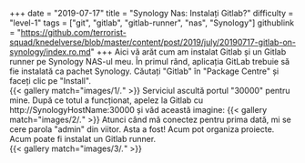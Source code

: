 +++
date = "2019-07-17"
title = "Synology Nas: Instalați Gitlab?"
difficulty = "level-1"
tags = ["git", "gitlab", "gitlab-runner", "nas", "Synology"]
githublink = "https://github.com/terrorist-squad/knedelverse/blob/master/content/post/2019/july/20190717-gitlab-on-synology/index.ro.md"
+++
Aici vă arăt cum am instalat Gitlab și un Gitlab runner pe Synology NAS-ul meu. În primul rând, aplicația GitLab trebuie să fie instalată ca pachet Synology. Căutați "Gitlab" în "Package Centre" și faceți clic pe "Install".   
{{< gallery match="images/1/*.*" >}}
Serviciul ascultă portul "30000" pentru mine. După ce totul a funcționat, apelez la Gitlab cu http://SynologyHostName:30000 și văd această imagine:
{{< gallery match="images/2/*.*" >}}
Atunci când mă conectez pentru prima dată, mi se cere parola "admin" din viitor. Asta a fost! Acum pot organiza proiecte. Acum poate fi instalat un Gitlab runner.  
{{< gallery match="images/3/*.*" >}}
